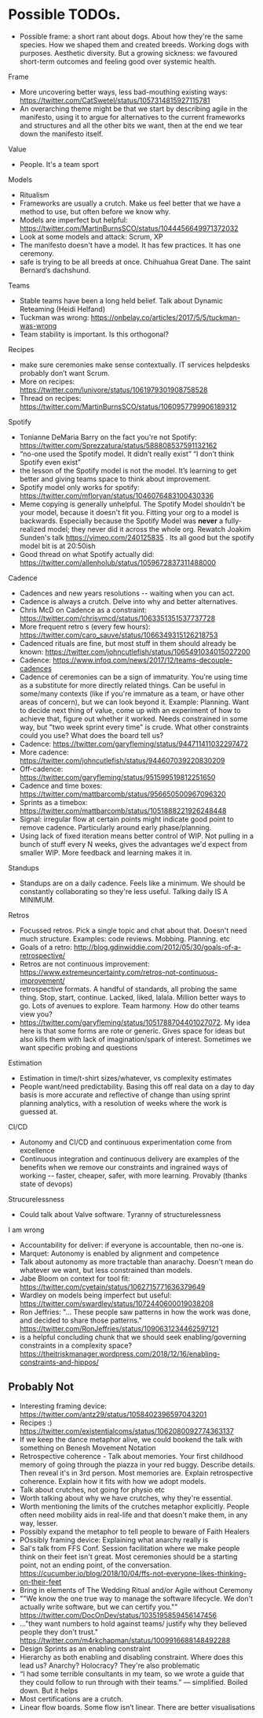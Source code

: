 # Possible TODOs.

* Possible frame: a short rant about dogs. About how they're the same species. How we shaped them and created breeds. Working dogs with purposes. Aesthetic diversity. But a growing sickness: we favoured short-term outcomes and feeling good over systemic health.




Frame
* More uncovering better ways, less bad-mouthing existing ways: https://twitter.com/CatSwetel/status/1057314815927115781
* An overarching theme might be that we start by describing agile in the manifesto, using it to argue for alternatives to the current frameworks and structures and all the other bits we want, then at the end we tear down the manifesto itself.


Value
* People. It's a team sport

Models
* Ritualism
* Frameworks are usually a crutch. Make us feel better that we have a method to use, but often before we know why.
* Models are imperfect but helpful: https://twitter.com/MartinBurnsSCO/status/1044456649971372032
* Look at some models and attack: Scrum, XP
* The manifesto doesn't have a model. It has few practices. It has one ceremony.
* safe is trying to be all breeds at once. Chihuahua Great Dane. The saint Bernard’s dachshund.

Teams
* Stable teams have been a long held belief. Talk about Dynamic Reteaming (Heidi Helfand)
* Tuckman was wrong: https://onbelay.co/articles/2017/5/5/tuckman-was-wrong
* Team stability is important. Is this orthogonal?


Recipes
* make sure ceremonies make sense  contextually. IT services helpdesks probably don’t want Scrum.
* More on recipes: https://twitter.com/lunivore/status/1061979301908758528
* Thread on recipes: https://twitter.com/MartinBurnsSCO/status/1060957799906189312

Spotify
* Tonianne DeMaria Barry on the fact you're not Spotify: https://twitter.com/Sprezzatura/status/588808537591132162
* “no-one used the Spotify model. It didn’t really exist” “I don’t think Spotify even exist”
* the lesson of the Spotify model is not the model. It’s learning to get better and giving teams space to think about improvement.
* Spotify model only works for spotify: https://twitter.com/mfloryan/status/1046076483100430336
* Meme copying is generally unhelpful. The Spotify Model shouldn't be your model, because it doesn't fit you. Fitting your org to a model is backwards. Especially because the Spotify Model was **never** a fully-realized model; they never did it across the whole org. Rewatch Joakim Sunden's talk  https://vimeo.com/240125835 . Its all good but the spotify model bit is at 20:50ish
* Good thread on what Spotify actually did: https://twitter.com/allenholub/status/1059672837311488000

Cadence
* Cadences and new years resolutions -- waiting when you can act.
* Cadence is always a crutch. Delve into why and better alternatives.
* Chris McD on Cadence as a constraint: https://twitter.com/chrisvmcd/status/1063351351537737728
* More frequent retro s (every few hours): https://twitter.com/caro_sauve/status/1066349315126218753
* Cadenced rituals are fine, but most stuff in them should already be known: https://twitter.com/johncutlefish/status/1065491034015027200
* Cadence: https://www.infoq.com/news/2017/12/teams-decouple-cadences
* Cadence of ceremonies can be a sign of immaturity. You're using time as a substitute for more directly related things. Can be useful in some/many contexts (like if you're immature as a team, or have other areas of concern), but we can look beyond it. Example: Planning. Want to decide next thing of value, come up with an experiment of how to achieve that, figure out whether it worked. Needs constrained in some way, but "two week sprint every time" is crude. What other constraints could you use? What does the board tell us?
* Cadence: https://twitter.com/garyfleming/status/944711411032297472
* More cadence: https://twitter.com/johncutlefish/status/944607039220830209
* Off-cadence: https://twitter.com/garyfleming/status/951599519812251650
* Cadence and time boxes: https://twitter.com/mattbarcomb/status/956650500967096320
* Sprints as a timebox: https://twitter.com/mattbarcomb/status/1051888221926248448
* Signal: irregular flow at certain points might indicate good point to remove cadence. Particularly around early phase/planning.
* Using lack of fixed iteration means better control of WIP. Not pulling in a bunch of stuff every N weeks, gives the advantages we'd expect from smaller WIP. More feedback and learning makes it in.

Standups
* Standups are on a daily cadence. Feels like a minimum. We should be constantly collaborating so they're less useful. Talking daily IS A MINIMUM.

Retros
* Focussed retros. Pick a single topic and chat about that. Doesn't need much structure. Examples: code reviews. Mobbing. Planning. etc
* Goals of a retro: http://blog.gdinwiddie.com/2012/05/30/goals-of-a-retrospective/
* Retros are not continuous improvement: https://www.extremeuncertainty.com/retros-not-continuous-improvement/
* retrospective formats. A handful of standards, all probing the same thing. Stop, start, continue. Lacked, liked, lalala. Million better ways to go. Lots of avenues to explore. Team harmony. How do other teams view you?
* https://twitter.com/garyfleming/status/1051788704401027072. My idea here is that some forms are rote or generic. Gives space for ideas but also kills them with lack of imagination/spark of interest. Sometimes we want specific probing and questions


Estimation
* Estimation in time/t-shirt sizes/whatever, vs complexity estimates
* People want/need predictability. Basing this off real data on a day to day basis is more accurate and reflective of change than using sprint planning analytics, with a resolution of weeks where the work is guessed at.

CI/CD
* Autonomy and CI/CD and continuous experimentation come from excellence
* Continuous integration and continuous delivery are examples of the benefits when we remove our constraints and ingrained ways of working -- faster, cheaper, safer, with more learning. Provably (thanks state of devops)

Strucurelessness
* Could talk about Valve software. Tyranny of structurelessness

I am wrong
* Accountability for deliver: if everyone is accountable, then no-one is.
* Marquet: Autonomy is enabled by alignment and competence
* Talk about autonomy as more tractable than anarachy. Doesn't mean do whatever we want, but less constrained than models.
* Jabe Bloom on context for tool fit: https://twitter.com/cyetain/status/1062715771636379649
* Wardley on models being imperfect but useful: https://twitter.com/swardley/status/1072440600019038208
* Ron Jeffries: "... These people saw patterns in how the work was done, and decided to share those patterns." https://twitter.com/RonJeffries/status/1090631234462597121
* is a helpful concluding chunk that we should seek enabling/governing constraints in a complexity space? https://theitriskmanager.wordpress.com/2018/12/16/enabling-constraints-and-hippos/



## Probably Not

* Interesting framing device: https://twitter.com/antz29/status/1058402396597043201
* Recipes :) https://twitter.com/existentialcoms/status/1062080092774363137
* If we keep the dance metaphor alive, we could bookend the talk with something on Benesh Movement Notation
* Retrospective coherence - Talk about memories. Your first childhood memory of going through the piazza in your red buggy. Describe details. Then reveal it's in 3rd person. Most memories are. Explain retrospective coherence. Explain how it fits with how we adopt models.
* Talk about crutches, not going for physio etc
* Worth talking about why we have crutches, why they're essential.
* Worth mentioning the limits of the crutches metaphor explicitly. People often need mobility aids in real-life and that doesn't make them, in any way, lesser.
* Possibly expand the metaphor to tell people to beware of Faith Healers
* POssibly framing device: Explaining what anarchy really is
* Sal's talk from FFS Conf.  Session facilitation where we make people think on their feet isn't great. Most ceremonies should be a starting point, not an ending point, of the conversation.  https://cucumber.io/blog/2018/10/04/ffs-not-everyone-likes-thinking-on-their-feet
* Bring in elements of The Wedding Ritual and/or Agile without Ceremony
* ""We know the one true way to manage the software lifecycle. We don't actually write software, but we can certify you."" https://twitter.com/DocOnDev/status/1035195859456147456
* ..."they want numbers to hold against teams/ justify why they believed people they don't trust." https://twitter.com/m4rkchapman/status/1009916688148492288
* Design Sprints as an enabling constraint
* Hierarchy as both enabling and disabling constraint. Where does this lead us? Anarchy? Holocracy? They're also problematic
* “I had some terrible consultants in my team, so we wrote a guide that they could follow to run through with their teams.” — simplified. Boiled down. But it helps
* Most certifications are a crutch.
* Linear flow boards. Some flow isn’t linear. There are better visualisations
